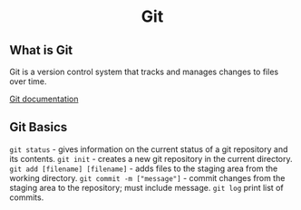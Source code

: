 <h1 style="text-align: center">Git</h1>

## What is Git
Git is a version control system that tracks and manages changes to files over time. 

[Git documentation](https://git-scm.com/)

## Git Basics

```git status``` - gives information on the current status of a git repository and its contents. 
```git init``` - creates a new git repository in the current directory.
```git add [filename] [filename]``` -   adds files to the staging area from the working directory.
```git commit -m ["message"]``` - commit changes from the staging area to the repository; must include message. 
```git log``` print list of commits.

